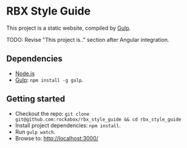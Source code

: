 # RBX Style Guide

This project is a static website, compiled by [Gulp](http://gulpjs.com/).

TODO: Revise "This project is.." section after Angular integration.

## Dependencies

* [Node.js](https://github.com/joyent/node/wiki/Installing-Node.js-via-package-manager)
* [Gulp](http://gulpjs.com/): `npm install -g gulp`.

## Getting started

* Checkout the repo: `git clone git@github.com:rockabox/rbx_style_guide && cd rbx_style_guide`
* Install project dependencies: `npm install`.
* Run `gulp watch`.
* Browse to: <http://localhost:3000/>
